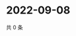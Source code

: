 # 2022-09-08

共 0 条

<!-- BEGIN WEIBO -->
<!-- 最后更新时间 Thu Sep 08 2022 15:30:26 GMT+0800 (China Standard Time) -->

<!-- END WEIBO -->
